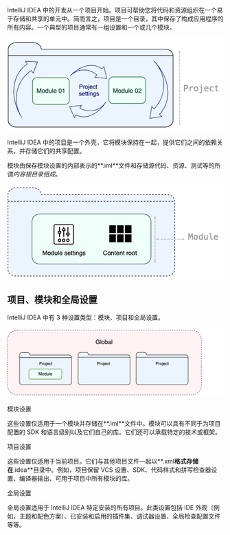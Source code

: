 IntelliJ IDEA 中的开发从一个项目开始。项目可帮助您将代码和资源组织在一个易于存储和共享的单元中。简而言之，项目是一个目录，其中保存了构成应用程序的所有内容。一个典型的项目通常有一组设置和一个或几个模块。

![方案上显示的项目组件](1-2-1概述.assets/project-composition.png)

IntelliJ IDEA 中的项目是一个外壳，它将模块保持在一起，提供它们之间的依赖关系，并存储它们的共享配置。

模块由保存模块设置的内部表示的**.iml**文件和存储源代码、资源、测试等的所谓*内容根目录组成*。

![方案上显示的模块组成](1-2-1概述.assets/module-composition.png)

## 项目、模块和全局设置﻿

IntelliJ IDEA 中有 3 种设置类型：模块、项目和全局设置。

![设置类型](1-2-1概述.assets/settings-types.png)

模块设置

这些设置仅适用于一个模块并存储在**.iml**文件中。模块可以具有不同于为项目配置的 SDK 和语言级别以及它们自己的库。它们还可以承载特定的技术或框架。



项目设置

这些设置仅适用于当前项目。它们与其他项目文件一起以**.xml**格式存储在**.idea**目录中。例如，项目保留 VCS 设置、SDK、代码样式和拼写检查器设置、编译器输出、可用于项目中所有模块的库。



全局设置

全局设置适用于 IntelliJ IDEA 特定安装的所有项目。此类设置包括 IDE 外观（例如，主题和配色方案）、已安装和启用的插件集、调试器设置、全局检查配置文件等等。

